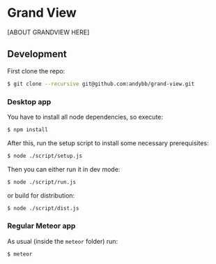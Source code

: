 # Grand View

[ABOUT GRANDVIEW HERE]

## Development
First clone the repo:
``` bash
$ git clone --recursive git@github.com:andybb/grand-view.git
```

### Desktop app
You have to install all node dependencies, so execute:
``` bash
$ npm install
```

After this, run the setup script to install some necessary prerequisites:
```bash
$ node ./script/setup.js
```

Then you can either run it in dev mode:
```bash
$ node ./script/run.js
```

or build for distribution:
```bash
$ node ./script/dist.js
```

### Regular Meteor app
As usual (inside the `meteor` folder) run:
``` bash
$ meteor
```

